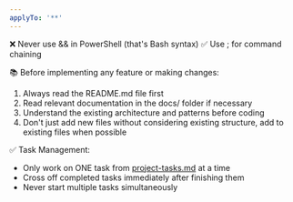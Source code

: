 ```yaml
---
applyTo: '**'
---
```

❌ Never use && in PowerShell (that's Bash syntax)
✅ Use ; for command chaining

📚 Before implementing any feature or making changes:
1. Always read the README.md file first
2. Read relevant documentation in the docs/ folder if necessary
3. Understand the existing architecture and patterns before coding
4. Don't just add new files without considering existing structure, add to existing files when possible

✅ Task Management:
- Only work on ONE task from [project-tasks.md](../../docs/project-tasks.md) at a time
- Cross off completed tasks immediately after finishing them
- Never start multiple tasks simultaneously

